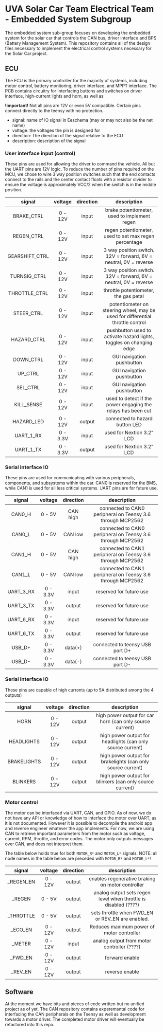 # UVA Solar Car Team Electrical Team - Embedded System Subgroup
The embedded system sub-group focuses on developing the embedded system for the solar car that controls the CAN bus, driver interface and BPS (Battery Management System). This repository contains all of the design files necessary to implement the electrical control systems necessary for the Solar Car project.

## ECU
The ECU is the primary controller for the majority of systems, including motor control, battery monitoring, driver interface, and MPPT interface. The PCB contains circuitry for interfacing buttons and switches on driver interface, high-current lights and horn, as well as

**!important!**
Not all pins are 12V or even 5V compatible. Certain pins connect directly to the teensy with no protection.

* signal: name of IO signal in Eeschema (may or may not also be the net name)
* voltage: the voltages the pin is designed for
* direction: The direction of the signal relative to the ECU
* description: description of the signal

### User interface input (control)
These pins are used for allowing the driver to command the vehicle. All but the UART pins are 12V logic. To reduce the number of pins required on the MCU, we chose to wire 3 way position switches such that the end contacts connect to the rails and the center contact floats with a resistor divider to ensure the voltage is approximately VCC/2 when the switch is in the middle position.

|      signal     | voltage  | direction |                            description                               |
|:---------------:|:--------:|:---------:|:--------------------------------------------------------------------:|
| BRAKE_CTRL      | 0 - 12V  |  input    | brake potentiometer, used to implement regen                         |
| REGEN_CTRL      | 0 - 12V  |  input    | regen potentiometer, used to set max regen percentage                |
| GEARSHIFT_CTRL  | 0 - 12V  |  input    | 3 way position switch. 12V = forward, 6V = neutral, 0V = reverse     |
| TURNSIG_CTRL    | 0 - 12V  |  input    | 3 way position switch. 12V = forward, 6V = neutral, 0V = reverse     |
| THROTTLE_CTRL   | 0 - 12V  |  input    | throttle potentiometer, the gas petal                                |
| STEER_CTRL      | 0 - 12V  |  input    | potentiometer on steering wheel, may be used for differential throttle control |
| HAZARD_CTRL     | 0 - 12V  |  input    | pushbutton used to activate hazard lights, toggles on changing edge  |
| DOWN_CTRL       | 0 - 12V  |  input    | GUI navigation pushbutton                                            |
| UP_CTRL         | 0 - 12V  |  input    | GUI navigation pushbutton                                            |
| SEL_CTRL        | 0 - 12V  |  input    | GUI navigation pushbutton                                            |
| KILL_SENSE      | 0 - 12V  |  input    | used to detect if the power engaging the relays has been cut         |
| HAZARD_LED      | 0 - 12V  |  output   | connected to hazard button LED                                       |
| UART_1_RX       | 0 - 3.3V |  input    | used for Nextion 3.2" LCD                                            |
| UART_1_TX       | 0 - 3.3V |  output   | used for Nextion 3.2" LCD                                            |

### Serial interface IO
These pins are used for communicating with various peripherals, components, and subsystems within the car. CAN0 is reserved for the BMS, while CAN1 is used for all less critical systems. UART pins are for future use.

|      signal     | voltage  | direction |                            description                               |
|:---------------:|:--------:|:---------:|:--------------------------------------------------------------------:|
| CAN0_H          | 0 - 5V   | CAN high  | connected to CAN0 peripheral on Teensy 3.6 through MCP2562           |
| CAN0_L          | 0 - 5V   | CAN low   | connected to CAN0 peripheral on Teensy 3.6 through MCP2562           |
| CAN1_H          | 0 - 5V   | CAN high  | connected to CAN1 peripheral on Teensy 3.6 through MCP2562           |
| CAN1_L          | 0 - 5V   | CAN low   | connected to CAN1 peripheral on Teensy 3.6 through MCP2562           |
| UART_3_RX       | 0 - 3.3V |  input    | reserved for future use                                              |
| UART_3_TX       | 0 - 3.3V |  output   | reserved for future use                                              |
| UART_6_RX       | 0 - 3.3V |  input    | reserved for future use                                              |
| UART_6_TX       | 0 - 3.3V |  output   | reserved for future use                                              |
| USB_D+          | 0 - 3.3V |  data(+)  | connected to teensy USB port D+                                      |
| USB_D-          | 0 - 3.3V |  data(-)  | connected to teensy USB port D-                                      |


### Serial interface IO
These pins are capable of high currents (up to 5A distributed among the 4 outputs)

|      signal     | voltage  | direction |                            description                               |
|:---------------:|:--------:|:---------:|:--------------------------------------------------------------------:|
| HORN            | 0 - 12V  |   output  | high power output for car horn (can only source current)             |
| HEADLIGHTS      | 0 - 12V  |   output  | high power output for headlights (can only source current)           |
| BRAKELIGHTS     | 0 - 12V  |   output  | high power output for brakelights (can only source current)          |
| BLINKERS        | 0 - 12V  |   output  | high power output for blinkers (can only source current)             |

### Motor control
The motor can be interfaced via UART, CAN, and GPIO. As of now, we do not have any API or knowledge of how to interface the motor over UART, as it is not documented. However it is possible to decompile the android app and reverse engineer whatever the app implements. For now, we are using CAN to retrieve important parameters from the motor such as voltage, current, RPM, throttle, and error codes. The motor only outputs messages over CAN, and does not interpret them.

The table below holds true for both `MOTOR_R*` and `MOTOR_L*` signals.
NOTE: all node names in the table below are preceded with `MOTOR_R*` and `MOTOR_L*`!

|      signal     | voltage  | direction |                            description                               |
|:---------------:|:--------:|:---------:|:--------------------------------------------------------------------:|
| _REGEN_EN       | 0 - 12V  |   output  | enables regenerative braking on motor controller                     |
| _REGEN          | 0 - 5V   |   output  | analog output sets regen level when throttle is disabled (????)      |
| _THROTTLE       | 0 - 5V   |   output  | sets throttle when FWD_EN or REV_EN are enabled.                     |
| _ECO_EN         | 0 - 12V  |   output  | Reduces maximum power of motor controller                            |
| _METER          | 0 - 12V  |   input   | analog output from motor controller (????)                           |
| _FWD_EN         | 0 - 12V  |   output  | forward enable                                                       |
| _REV_EN         | 0 - 12V  |   output  | reverse enable                                                       |

## Software
At the moment we have bits and pieces of code written but no unified project as of yet. The CAN repository contains experemantal code for interfacing the CAN peripherals on the Teensy as well as development towards a motor driver. The completed motor driver will eventually be refactored into this repo.
